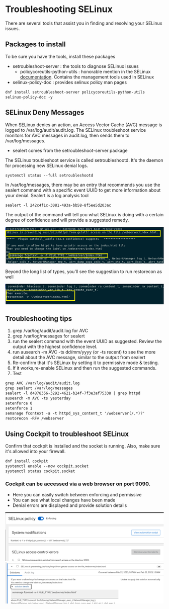 # Troubleshooting SELinux

There are several tools that assist you in finding and resolving your SELinux issues.

## Packages to install

To be sure you have the tools, install these packages

- setroubleshoot-server : the tools to diagnose SELinux issues
  - policycoreutils-python-utils : honorable mention in the SELinux [documentation](https://access.redhat.com/documentation/en-us/red_hat_enterprise_linux/9/html-single/using_selinux/index#analyzing-an-already-found-selinux-denial_troubleshooting-problems-related-to-selinux). Contains the management tools used in SELinux
- selinux-policy-doc : provides selinux policy man pages

```
dnf install setroubleshoot-server policycoreutils-python-utils selinux-policy-doc -y
```

## SELinux Deny Messages
When SELinux denies an action, an Access Vector Cache (AVC) message is logged to /var/log/audit/audit.log. The SELinux troubleshoot service monitors for AVC messages in audit.log, then sends them to /var/log/messages.
- sealert comes from the setroubleshoot-server package

The SELinux troubleshoot service is called setroubleshootd. It's the daemon for processing new SELinux denial logs. 

```
systemctl status --full setroubleshootd
```

In /var/log/messages, there may be an entry that recommends you use the sealert command with a specific event UUID to get more information about your denial. Sealert is a log analysis tool

```
sealert -l 242c4f1c-3081-493a-bb58-8f5ee5d203ac
```
The output of the command will tell you what SELinux is doing with a certain degree of confidence and will provide a suggested remedy.

![sealert output](/images/sealert.png)

Beyond the long list of types, you'll see the suggestion to run restorecon as well

![sealert output restorecon](/images/sealert-restorecon.png)

## Troubleshooting tips

1. grep /var/log/audit/audit.log for AVC
2. grep /var/log/messages for sealert
3. run the sealert command with the event UUID as suggested. Review the output with the highest confidence level.
4. run ausearch -m AVC -ts dd/mm/yyyy  (or -ts recent) to see the more detail about the AVC message, similar to the output from sealert
5. Re-confirm that it's SELinux by setting it to permissive mode & testing.
6. If it works,re-enable SELinux and then run the suggested commands.
7. Test 

```
grep AVC /var/log/audit/audit.log
grep sealert /var/log/messages
sealert -l d4878356-3292-4621-b24f-7f3e3af75338 | grep httpd
ausearch -m AVC -ts yesterday
setenforce 0
setenforce 1
semanage fcontext -a -t httpd_sys_content_t '/webserver(/.*)?'
restorecon -RFv /webserver
```
## Using Cockpit to troubleshoot SELinux

Confirm that cockpit is installed and the socket is running. Also, make sure it's allowed into your firewall.
```
dnf install cockpit
systemctl enable --now cockpit.socket
systemctl status cockpit.socket
```

### Cockpit can be accessed via a web browser on port 9090.

- Here you can easily switch between enforcing and permissive
- You can see what local changes have been made
- Denial errors are displayed and provide solution details

![cockpit-enable](/images/selinux-cockpit1.png)
![cockpit-enable](/images/selinux-cockpit2.png)


